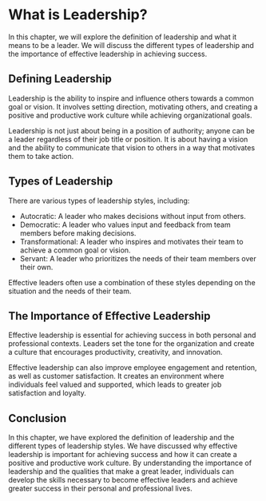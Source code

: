 What is Leadership?
===================================================

In this chapter, we will explore the definition of leadership and what it means to be a leader. We will discuss the different types of leadership and the importance of effective leadership in achieving success.

Defining Leadership
-------------------

Leadership is the ability to inspire and influence others towards a common goal or vision. It involves setting direction, motivating others, and creating a positive and productive work culture while achieving organizational goals.

Leadership is not just about being in a position of authority; anyone can be a leader regardless of their job title or position. It is about having a vision and the ability to communicate that vision to others in a way that motivates them to take action.

Types of Leadership
-------------------

There are various types of leadership styles, including:

* Autocratic: A leader who makes decisions without input from others.
* Democratic: A leader who values input and feedback from team members before making decisions.
* Transformational: A leader who inspires and motivates their team to achieve a common goal or vision.
* Servant: A leader who prioritizes the needs of their team members over their own.

Effective leaders often use a combination of these styles depending on the situation and the needs of their team.

The Importance of Effective Leadership
--------------------------------------

Effective leadership is essential for achieving success in both personal and professional contexts. Leaders set the tone for the organization and create a culture that encourages productivity, creativity, and innovation.

Effective leadership can also improve employee engagement and retention, as well as customer satisfaction. It creates an environment where individuals feel valued and supported, which leads to greater job satisfaction and loyalty.

Conclusion
----------

In this chapter, we have explored the definition of leadership and the different types of leadership styles. We have discussed why effective leadership is important for achieving success and how it can create a positive and productive work culture. By understanding the importance of leadership and the qualities that make a great leader, individuals can develop the skills necessary to become effective leaders and achieve greater success in their personal and professional lives.
